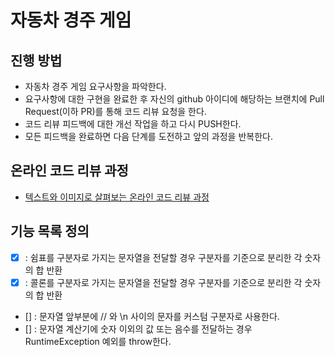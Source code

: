 # 자동차 경주 게임
## 진행 방법
* 자동차 경주 게임 요구사항을 파악한다.
* 요구사항에 대한 구현을 완료한 후 자신의 github 아이디에 해당하는 브랜치에 Pull Request(이하 PR)를 통해 코드 리뷰 요청을 한다.
* 코드 리뷰 피드백에 대한 개선 작업을 하고 다시 PUSH한다.
* 모든 피드백을 완료하면 다음 단계를 도전하고 앞의 과정을 반복한다.

## 온라인 코드 리뷰 과정
* [텍스트와 이미지로 살펴보는 온라인 코드 리뷰 과정](https://github.com/next-step/nextstep-docs/tree/master/codereview)

## 기능 목록 정의
* [x] : 쉼표를 구분자로 가지는 문자열을 전달할 경우 구분자를 기준으로 분리한 각 숫자의 합 반환
* [x] : 콜론를 구분자로 가지는 문자열을 전달할 경우 구분자를 기준으로 분리한 각 숫자의 합 반환
* [] : 문자열 앞부분에 // 와 \n 사이의 문자를 커스텀 구분자로 사용한다.
* [] : 문자열 계산기에 숫자 이외의 값 또는 음수를 전달하는 경우 RuntimeException 예외를 throw한다.
